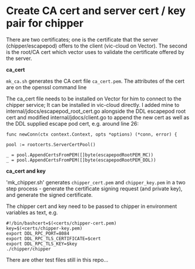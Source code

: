 # Create CA cert and server cert / key pair for chipper

There are two certificates; one is the certificate that the server (chipper/escapepod) offers to the client (vic-cloud on Vector). The second is the root/CA cert which vector uses to validate the certificate offered by the server. 

**ca_cert**

`mk_ca.sh` generates the CA cert file `ca_cert.pem`. The attributes of the cert are on the openssl command line

The ca_cert file needs to be installed on Vector for him to connect to the chipper service; It can be installed in vic-cloud directly. I added mine to internal/jdocs/escapepod_root_cert.go alongside the DDL escapepod root cert and modified internal/jdocs/client.go to append the new cert as well as the DDL supplied escape pod cert, e.g. around line 26:

	func newConn(ctx context.Context, opts *options) (*conn, error) {

	pool := rootcerts.ServerCertPool()

	_ = pool.AppendCertsFromPEM([]byte(escapepodRootPEM_MC))
	_ = pool.AppendCertsFromPEM([]byte(escapepodRootPEM_DDL))

**ca_cert and key**

'mk_chipper.sh' generates `chipper_cert.pem` and `chipper_key.pem` in a two step process - generate the certificate signing request (and private key), and generate the signed certificate. 

The chipper cert and key need to be passed to chipper in environment variables as text, e.g.

	#!/bin/bashcert=$(<certs/chipper-cert.pem)   
	key=$(<certs/chipper-key.pem)   
	export DDL_RPC_PORT=8084   
	export DDL_RPC_TLS_CERTIFICATE=$cert   
	export DDL_RPC_TLS_KEY=$key   
	./chipper/chipper   

There are other test files still in this repo...

